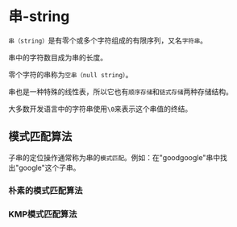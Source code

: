 # 串-string

`串（string）`是有零个或多个字符组成的有限序列，又名`字符串`。

串中的字符数目成为串的长度。

零个字符的串称为`空串（null string）`。

串也是一种特殊的线性表，所以它也有`顺序存储`和`链式存储`两种存储结构。

大多数开发语言中的字符串使用`\0`来表示这个串值的终结。

## 模式匹配算法

子串的定位操作通常称为串的`模式匹配`。例如：在"goodgoogle"串中找出"google"这个子串。

### 朴素的模式匹配算法

### KMP模式匹配算法

